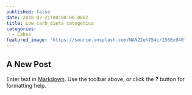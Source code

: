 ```yaml
---
published: false
date: 2018-02-21T00:00:00.000Z
title: Low carb dieta cetogenica
categories:
  - Cakes
featured_image: 'https://source.unsplash.com/NAN22eh754c/1560x940'
---
```

## A New Post

Enter text in [Markdown](http://daringfireball.net/projects/markdown/). Use the toolbar above, or click the **?** button for formatting help.
